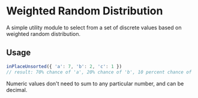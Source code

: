 # Weighted Random Distribution
A simple utility module to select from a set of discrete values based on weighted random distribution.

## Usage

```javascript
inPlaceUnsorted({ 'a': 7, 'b': 2, 'c': 1 })
// result: 70% chance of 'a', 20% chance of 'b', 10 percent chance of 'c'
```

Numeric values don't need to sum to any particular number, and can be decimal.